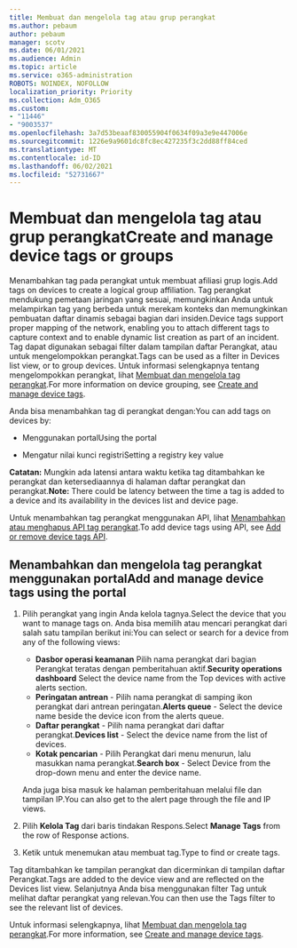 ```yaml
---
title: Membuat dan mengelola tag atau grup perangkat
ms.author: pebaum
author: pebaum
manager: scotv
ms.date: 06/01/2021
ms.audience: Admin
ms.topic: article
ms.service: o365-administration
ROBOTS: NOINDEX, NOFOLLOW
localization_priority: Priority
ms.collection: Adm_O365
ms.custom:
- "11446"
- "9003537"
ms.openlocfilehash: 3a7d53beaaf830055904f0634f09a3e9e447006e
ms.sourcegitcommit: 1226e9a9601dc8fc8ec427235f3c2dd88ff84ced
ms.translationtype: MT
ms.contentlocale: id-ID
ms.lasthandoff: 06/02/2021
ms.locfileid: "52731667"
---
```

# <a name="create-and-manage-device-tags-or-groups"></a><span data-ttu-id="72d26-102">Membuat dan mengelola tag atau grup perangkat</span><span class="sxs-lookup"><span data-stu-id="72d26-102">Create and manage device tags or groups</span></span>

<span data-ttu-id="72d26-103">Menambahkan tag pada perangkat untuk membuat afiliasi grup logis.</span><span class="sxs-lookup"><span data-stu-id="72d26-103">Add tags on devices to create a logical group affiliation.</span></span> <span data-ttu-id="72d26-104">Tag perangkat mendukung pemetaan jaringan yang sesuai, memungkinkan Anda untuk melampirkan tag yang berbeda untuk merekam konteks dan memungkinkan pembuatan daftar dinamis sebagai bagian dari insiden.</span><span class="sxs-lookup"><span data-stu-id="72d26-104">Device tags support proper mapping of the network, enabling you to attach different tags to capture context and to enable dynamic list creation as part of an incident.</span></span> <span data-ttu-id="72d26-105">Tag dapat digunakan sebagai filter dalam tampilan daftar Perangkat, atau untuk mengelompokkan perangkat.</span><span class="sxs-lookup"><span data-stu-id="72d26-105">Tags can be used as a filter in Devices list view, or to group devices.</span></span> <span data-ttu-id="72d26-106">Untuk informasi selengkapnya tentang mengelompokkan perangkat, lihat [Membuat dan mengelola tag perangkat](/microsoft-365/security/defender-endpoint/machine-tags).</span><span class="sxs-lookup"><span data-stu-id="72d26-106">For more information on device grouping, see [Create and manage device tags](/microsoft-365/security/defender-endpoint/machine-tags).</span></span>

<span data-ttu-id="72d26-107">Anda bisa menambahkan tag di perangkat dengan:</span><span class="sxs-lookup"><span data-stu-id="72d26-107">You can add tags on devices by:</span></span>

- <span data-ttu-id="72d26-108">Menggunakan portal</span><span class="sxs-lookup"><span data-stu-id="72d26-108">Using the portal</span></span>

- <span data-ttu-id="72d26-109">Mengatur nilai kunci registri</span><span class="sxs-lookup"><span data-stu-id="72d26-109">Setting a registry key value</span></span>
 
<span data-ttu-id="72d26-110">**Catatan:** Mungkin ada latensi antara waktu ketika tag ditambahkan ke perangkat dan ketersediaannya di halaman daftar perangkat dan perangkat.</span><span class="sxs-lookup"><span data-stu-id="72d26-110">**Note:** There could be latency between the time a tag is added to a device and its availability in the devices list and device page.</span></span>

<span data-ttu-id="72d26-111">Untuk menambahkan tag perangkat menggunakan API, lihat [Menambahkan atau menghapus API tag perangkat](/microsoft-365/security/defender-endpoint/add-or-remove-machine-tags).</span><span class="sxs-lookup"><span data-stu-id="72d26-111">To add device tags using API, see [Add or remove device tags API](/microsoft-365/security/defender-endpoint/add-or-remove-machine-tags).</span></span>

## <a name="add-and-manage-device-tags-using-the-portal"></a><span data-ttu-id="72d26-112">Menambahkan dan mengelola tag perangkat menggunakan portal</span><span class="sxs-lookup"><span data-stu-id="72d26-112">Add and manage device tags using the portal</span></span>

1. <span data-ttu-id="72d26-113">Pilih perangkat yang ingin Anda kelola tagnya.</span><span class="sxs-lookup"><span data-stu-id="72d26-113">Select the device that you want to manage tags on.</span></span> <span data-ttu-id="72d26-114">Anda bisa memilih atau mencari perangkat dari salah satu tampilan berikut ini:</span><span class="sxs-lookup"><span data-stu-id="72d26-114">You can select or search for a device from any of the following views:</span></span>

    - <span data-ttu-id="72d26-115">**Dasbor operasi keamanan** Pilih nama perangkat dari bagian Perangkat teratas dengan pemberitahuan aktif.</span><span class="sxs-lookup"><span data-stu-id="72d26-115">**Security operations dashboard** Select the device name from the Top devices with active alerts section.</span></span>
    - <span data-ttu-id="72d26-116">**Peringatan antrean** - Pilih nama perangkat di samping ikon perangkat dari antrean peringatan.</span><span class="sxs-lookup"><span data-stu-id="72d26-116">**Alerts queue** - Select the device name beside the device icon from the alerts queue.</span></span>
    - <span data-ttu-id="72d26-117">**Daftar perangkat** - Pilih nama perangkat dari daftar perangkat.</span><span class="sxs-lookup"><span data-stu-id="72d26-117">**Devices list** - Select the device name from the list of devices.</span></span>
    - <span data-ttu-id="72d26-118">**Kotak pencarian** - Pilih Perangkat dari menu menurun, lalu masukkan nama perangkat.</span><span class="sxs-lookup"><span data-stu-id="72d26-118">**Search box** - Select Device from the drop-down menu and enter the device name.</span></span>

    <span data-ttu-id="72d26-119">Anda juga bisa masuk ke halaman pemberitahuan melalui file dan tampilan IP.</span><span class="sxs-lookup"><span data-stu-id="72d26-119">You can also get to the alert page through the file and IP views.</span></span>

1. <span data-ttu-id="72d26-120">Pilih **Kelola Tag** dari baris tindakan Respons.</span><span class="sxs-lookup"><span data-stu-id="72d26-120">Select **Manage Tags** from the row of Response actions.</span></span>

1. <span data-ttu-id="72d26-121">Ketik untuk menemukan atau membuat tag.</span><span class="sxs-lookup"><span data-stu-id="72d26-121">Type to find or create tags.</span></span>

<span data-ttu-id="72d26-122">Tag ditambahkan ke tampilan perangkat dan dicerminkan di tampilan daftar Perangkat.</span><span class="sxs-lookup"><span data-stu-id="72d26-122">Tags are added to the device view and are reflected on the Devices list view.</span></span> <span data-ttu-id="72d26-123">Selanjutnya Anda bisa menggunakan filter Tag untuk melihat daftar perangkat yang relevan.</span><span class="sxs-lookup"><span data-stu-id="72d26-123">You can then use the Tags filter to see the relevant list of devices.</span></span>

<span data-ttu-id="72d26-124">Untuk informasi selengkapnya, lihat [Membuat dan mengelola tag perangkat](/microsoft-365/security/defender-endpoint/machine-tags).</span><span class="sxs-lookup"><span data-stu-id="72d26-124">For more information, see [Create and manage device tags](/microsoft-365/security/defender-endpoint/machine-tags).</span></span>